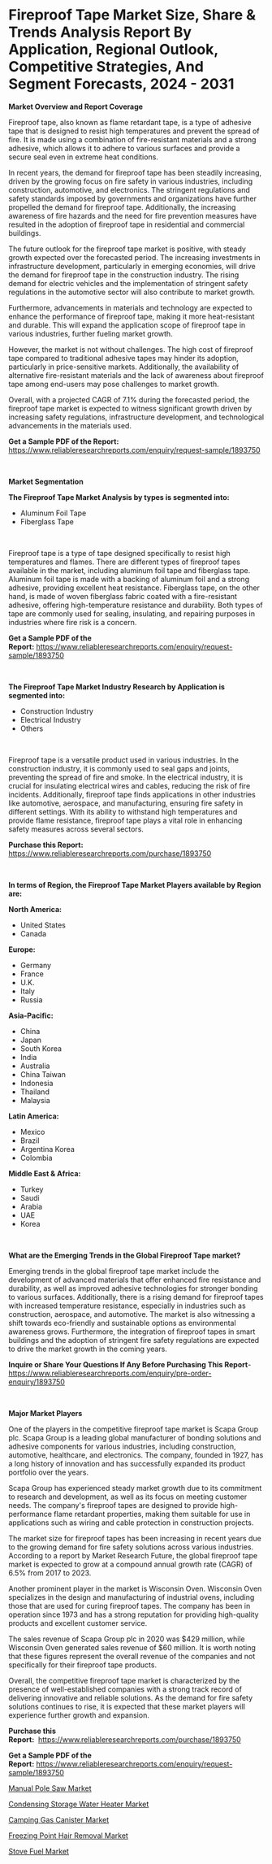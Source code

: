 <p><h1>Fireproof Tape Market Size, Share & Trends Analysis Report By Application, Regional Outlook, Competitive Strategies, And Segment Forecasts, 2024 - 2031</h1></p><p><strong>Market Overview and Report Coverage</strong></p>
<p><p>Fireproof tape, also known as flame retardant tape, is a type of adhesive tape that is designed to resist high temperatures and prevent the spread of fire. It is made using a combination of fire-resistant materials and a strong adhesive, which allows it to adhere to various surfaces and provide a secure seal even in extreme heat conditions.</p><p>In recent years, the demand for fireproof tape has been steadily increasing, driven by the growing focus on fire safety in various industries, including construction, automotive, and electronics. The stringent regulations and safety standards imposed by governments and organizations have further propelled the demand for fireproof tape. Additionally, the increasing awareness of fire hazards and the need for fire prevention measures have resulted in the adoption of fireproof tape in residential and commercial buildings.</p><p>The future outlook for the fireproof tape market is positive, with steady growth expected over the forecasted period. The increasing investments in infrastructure development, particularly in emerging economies, will drive the demand for fireproof tape in the construction industry. The rising demand for electric vehicles and the implementation of stringent safety regulations in the automotive sector will also contribute to market growth.</p><p>Furthermore, advancements in materials and technology are expected to enhance the performance of fireproof tape, making it more heat-resistant and durable. This will expand the application scope of fireproof tape in various industries, further fueling market growth.</p><p>However, the market is not without challenges. The high cost of fireproof tape compared to traditional adhesive tapes may hinder its adoption, particularly in price-sensitive markets. Additionally, the availability of alternative fire-resistant materials and the lack of awareness about fireproof tape among end-users may pose challenges to market growth.</p><p>Overall, with a projected CAGR of 7.1% during the forecasted period, the fireproof tape market is expected to witness significant growth driven by increasing safety regulations, infrastructure development, and technological advancements in the materials used.</p></p>
<p><strong>Get a Sample PDF of the Report:</strong> <a href="https://www.reliableresearchreports.com/enquiry/request-sample/1893750">https://www.reliableresearchreports.com/enquiry/request-sample/1893750</a></p>
<p>&nbsp;</p>
<p><strong>Market Segmentation</strong></p>
<p><strong>The Fireproof Tape Market Analysis by types is segmented into:</strong></p>
<p><ul><li>Aluminum Foil Tape</li><li>Fiberglass Tape</li></ul></p>
<p>&nbsp;</p>
<p><p>Fireproof tape is a type of tape designed specifically to resist high temperatures and flames. There are different types of fireproof tapes available in the market, including aluminum foil tape and fiberglass tape. Aluminum foil tape is made with a backing of aluminum foil and a strong adhesive, providing excellent heat resistance. Fiberglass tape, on the other hand, is made of woven fiberglass fabric coated with a fire-resistant adhesive, offering high-temperature resistance and durability. Both types of tape are commonly used for sealing, insulating, and repairing purposes in industries where fire risk is a concern.</p></p>
<p><strong>Get a Sample PDF of the Report:</strong>&nbsp;<a href="https://www.reliableresearchreports.com/enquiry/request-sample/1893750">https://www.reliableresearchreports.com/enquiry/request-sample/1893750</a></p>
<p>&nbsp;</p>
<p><strong>The Fireproof Tape Market Industry Research by Application is segmented into:</strong></p>
<p><ul><li>Construction Industry</li><li>Electrical Industry</li><li>Others</li></ul></p>
<p>&nbsp;</p>
<p><p>Fireproof tape is a versatile product used in various industries. In the construction industry, it is commonly used to seal gaps and joints, preventing the spread of fire and smoke. In the electrical industry, it is crucial for insulating electrical wires and cables, reducing the risk of fire incidents. Additionally, fireproof tape finds applications in other industries like automotive, aerospace, and manufacturing, ensuring fire safety in different settings. With its ability to withstand high temperatures and provide flame resistance, fireproof tape plays a vital role in enhancing safety measures across several sectors.</p></p>
<p><strong>Purchase this Report:</strong>&nbsp; <a href="https://www.reliableresearchreports.com/purchase/1893750">https://www.reliableresearchreports.com/purchase/1893750</a></p>
<p>&nbsp;</p>
<p><strong>In terms of Region, the Fireproof Tape Market Players available by Region are:</strong></p>
<p>
    <p> <strong> North America: </strong>
        <ul>
            <li>United States</li>
            <li>Canada</li>
        </ul>
        </p> 
    <p> <strong> Europe: </strong>
        <ul>
            <li>Germany</li>
            <li>France</li>
            <li>U.K.</li>
            <li>Italy</li>
            <li>Russia</li>
        </ul>
        </p> 
    <p> <strong> Asia-Pacific: </strong>
        <ul>
            <li>China</li>
            <li>Japan</li>
            <li>South Korea</li>
            <li>India</li>
            <li>Australia</li>
            <li>China Taiwan</li>
            <li>Indonesia</li>
            <li>Thailand</li>
            <li>Malaysia</li>
        </ul>
        </p> 
    <p> <strong> Latin America: </strong>
        <ul>
            <li>Mexico</li>
            <li>Brazil</li>
            <li>Argentina Korea</li>
            <li>Colombia</li>
        </ul>
        </p> 
    <p> <strong> Middle East & Africa: </strong>
        <ul>
            <li>Turkey</li>
            <li>Saudi</li>
            <li>Arabia</li>
            <li>UAE</li>
            <li>Korea</li>
        </ul>
    </p>
    </p>
<p>&nbsp;</p>
<p><strong>What are the Emerging Trends in the Global Fireproof Tape market?</strong></p>
<p><p>Emerging trends in the global fireproof tape market include the development of advanced materials that offer enhanced fire resistance and durability, as well as improved adhesive technologies for stronger bonding to various surfaces. Additionally, there is a rising demand for fireproof tapes with increased temperature resistance, especially in industries such as construction, aerospace, and automotive. The market is also witnessing a shift towards eco-friendly and sustainable options as environmental awareness grows. Furthermore, the integration of fireproof tapes in smart buildings and the adoption of stringent fire safety regulations are expected to drive the market growth in the coming years.</p></p>
<p><strong>Inquire or Share Your Questions If Any Before Purchasing This Report</strong>- <a href="https://www.reliableresearchreports.com/enquiry/pre-order-enquiry/1893750">https://www.reliableresearchreports.com/enquiry/pre-order-enquiry/1893750</a></p>
<p>&nbsp;</p>
<p><strong>Major Market Players</strong></p>
<p><p>One of the players in the competitive fireproof tape market is Scapa Group plc. Scapa Group is a leading global manufacturer of bonding solutions and adhesive components for various industries, including construction, automotive, healthcare, and electronics. The company, founded in 1927, has a long history of innovation and has successfully expanded its product portfolio over the years.</p><p>Scapa Group has experienced steady market growth due to its commitment to research and development, as well as its focus on meeting customer needs. The company's fireproof tapes are designed to provide high-performance flame retardant properties, making them suitable for use in applications such as wiring and cable protection in construction projects.</p><p>The market size for fireproof tapes has been increasing in recent years due to the growing demand for fire safety solutions across various industries. According to a report by Market Research Future, the global fireproof tape market is expected to grow at a compound annual growth rate (CAGR) of 6.5% from 2017 to 2023.</p><p>Another prominent player in the market is Wisconsin Oven. Wisconsin Oven specializes in the design and manufacturing of industrial ovens, including those that are used for curing fireproof tapes. The company has been in operation since 1973 and has a strong reputation for providing high-quality products and excellent customer service.</p><p>The sales revenue of Scapa Group plc in 2020 was $429 million, while Wisconsin Oven generated sales revenue of $60 million. It is worth noting that these figures represent the overall revenue of the companies and not specifically for their fireproof tape products.</p><p>Overall, the competitive fireproof tape market is characterized by the presence of well-established companies with a strong track record of delivering innovative and reliable solutions. As the demand for fire safety solutions continues to rise, it is expected that these market players will experience further growth and expansion.</p></p>
<p><strong>Purchase this Report:</strong>&nbsp;&nbsp;<a href="https://www.reliableresearchreports.com/purchase/1893750">https://www.reliableresearchreports.com/purchase/1893750</a></p>
<p></p>
<p><strong>Get a Sample PDF of the Report:</strong>&nbsp;<a href="https://www.reliableresearchreports.com/enquiry/request-sample/1893750">https://www.reliableresearchreports.com/enquiry/request-sample/1893750</a></p>
<p><p><a href="https://github.com/jonneygiverf/Market-Research-Report-List-2/blob/main/manual-pole-saw-market.md">Manual Pole Saw Market</a></p><p><a href="https://github.com/abbypearson7765/Market-Research-Report-List-2/blob/main/condensing-storage-water-heater-market.md">Condensing Storage Water Heater Market</a></p><p><a href="https://github.com/prosalinda88/Market-Research-Report-List-2/blob/main/camping-gas-canister-market.md">Camping Gas Canister Market</a></p><p><a href="https://github.com/dziulagalemab/Market-Research-Report-List-2/blob/main/freezing-point-hair-removal-market.md">Freezing Point Hair Removal Market</a></p><p><a href="https://github.com/amae102299/Market-Research-Report-List-2/blob/main/stove-fuel-market.md">Stove Fuel Market</a></p></p>